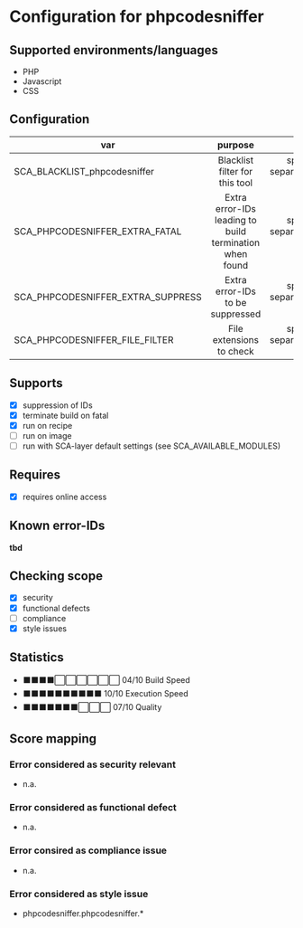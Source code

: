 # Configuration for phpcodesniffer

## Supported environments/languages

* PHP
* Javascript
* CSS

## Configuration

| var | purpose | type | default |
| ------------- |:-------------:| -----:| -----:
| SCA_BLACKLIST_phpcodesniffer | Blacklist filter for this tool | space-separated-list | ""
| SCA_PHPCODESNIFFER_EXTRA_FATAL | Extra error-IDs leading to build termination when found | space-separated-list | "":
| SCA_PHPCODESNIFFER_EXTRA_SUPPRESS | Extra error-IDs to be suppressed | space-separated-list | ""
| SCA_PHPCODESNIFFER_FILE_FILTER | File extensions to check | space-separated-list | ".php .js .css"

## Supports

* [x] suppression of IDs
* [x] terminate build on fatal
* [x] run on recipe
* [ ] run on image
* [ ] run with SCA-layer default settings (see SCA_AVAILABLE_MODULES)

## Requires

* [x] requires online access

## Known error-IDs

__tbd__

## Checking scope

* [x] security
* [x] functional defects
* [ ] compliance
* [x] style issues

## Statistics

* ⬛⬛⬛⬛⬜⬜⬜⬜⬜⬜ 04/10 Build Speed
* ⬛⬛⬛⬛⬛⬛⬛⬛⬛⬛ 10/10 Execution Speed
* ⬛⬛⬛⬛⬛⬛⬛⬜⬜⬜ 07/10 Quality

## Score mapping

### Error considered as security relevant

* n.a.

### Error considered as functional defect

* n.a.

### Error consired as compliance issue

* n.a.

### Error considered as style issue

* phpcodesniffer.phpcodesniffer.*
